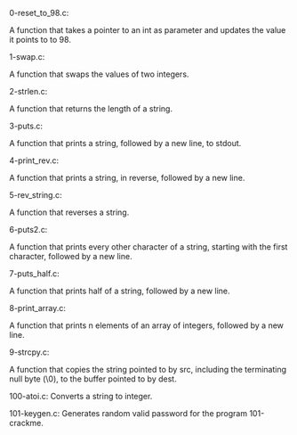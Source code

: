 0-reset_to_98.c:

A function that takes a pointer to an int as parameter and updates the value it points to to 98.



1-swap.c:

A function that swaps the values of two integers.



2-strlen.c:

A function that returns the length of a string.



3-puts.c:

A function that prints a string, followed by a new line, to stdout.



4-print_rev.c:

A function that prints a string, in reverse, followed by a new line.



5-rev_string.c:

A function that reverses a string.



6-puts2.c:

A function that prints every other character of a string, starting with the first character, followed by a new line.



7-puts_half.c:

A function that prints half of a string, followed by a new line.



8-print_array.c:

A function that prints n elements of an array of integers, followed by a new line.



9-strcpy.c:

A function that copies the string pointed to by src, including the terminating null byte (\0), to the buffer pointed to by dest.

100-atoi.c:
Converts a string to integer.

101-keygen.c:
Generates random valid password for the program 101-crackme.
